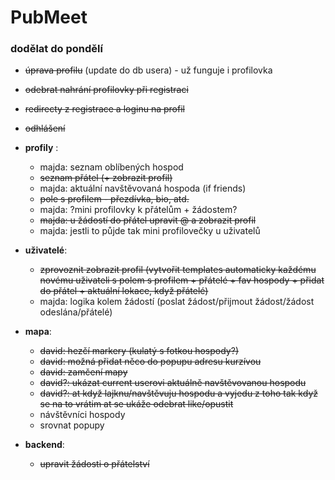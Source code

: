 # PubMeet
### dodělat do pondělí
- ~~úprava profilu~~ (update do db usera) - už funguje i profilovka
- ~~odebrat nahrání profilovky při registraci~~
- ~~redirecty z registrace a loginu na profil~~
- ~~odhlášení~~

- **profily** :
    - majda: seznam oblíbených hospod
    - ~~seznam přátel (+ zobrazit profil)~~
    - majda: aktuální navštěvovaná hospoda (if friends)
    - ~~pole s profilem - přezdívka, bio, atd.~~
    - majda: ?mini profilovky k přátelům + žádostem?
    - ~~majda: u žádostí do přátel upravit @ a zobrazit profil~~
    - majda: jestli to půjde tak mini profilovečky u uživatelů
 
- **uživatelé**:
    - ~~zprovoznit zobrazit profil (vytvořit templates automaticky každému novému uživateli s polem s profilem + přátelé + fav hospody + přidat do přátel + aktuální lokace, když přátelé)~~
    - majda: logika kolem žádostí (poslat žádost/přijmout žádost/žádost odeslána/přátelé)

- **mapa**:
    - ~~david: hezčí markery (kulatý s fotkou hospody?)~~
    - ~~david: možná přidat něco do popupu adresu kurzívou~~
    - ~~david: zamčení mapy~~
    - ~~david?: ukázat current userovi aktuálně navštěvovanou hospodu~~
    - ~~david?: at když lajknu/navštěvuju hospodu a vyjedu z toho tak když se na to vrátim at se ukáže odebrat like/opustit~~
    - návštěvníci hospody
    - srovnat popupy

- **backend**:
    - ~~upravit žádosti o přátelství~~

